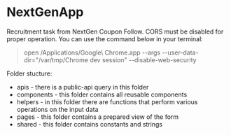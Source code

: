 # NextGenApp

Recruitment task from NextGen Coupon Follow. CORS must be disabled for proper operation. You can use the command below in your terminal:

> open /Applications/Google\ Chrome.app --args --user-data-dir="/var/tmp/Chrome dev session" --disable-web-security

Folder stucture: 

* apis - there is a public-api query in this folder
* components - this folder contains all reusable components
* helpers - in this folder there are functions that perform various operations on the input data
* pages - this folder contains a prepared view of the form
* shared - this folder contains constants and strings
